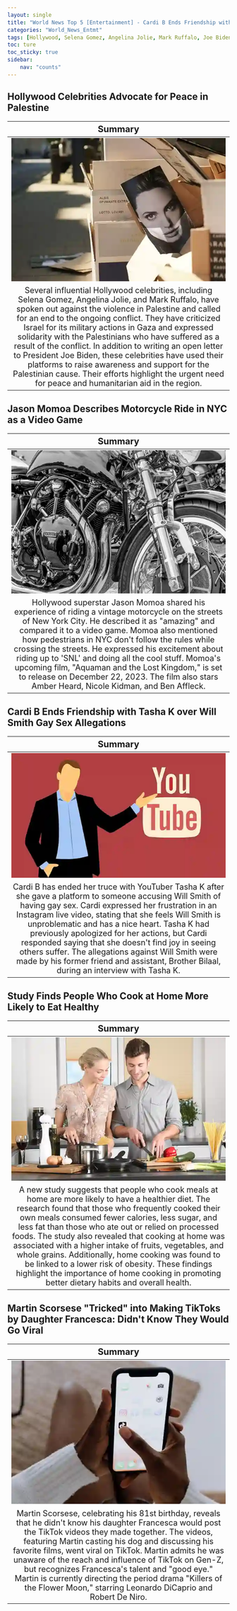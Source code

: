 ```yaml
---
layout: single
title: "World News Top 5 [Entertainment] - Cardi B Ends Friendship with Tasha K, People Who Cook at Home More Likely to Eat Healthy"
categories: "World_News_Entmt"
tags: [Hollywood, Selena Gomez, Angelina Jolie, Mark Ruffalo, Joe Biden, Jason Momoa, Aquaman, Cardi B, Tasha K, Will Smith, Gay Sex, Cooking, Healthy, Nutrition, Martin Scorsese, TikTok]
toc: ture
toc_sticky: true
sidebar:
    nav: "counts"
---
```


<style>
table th:first-of-type {
    width: 100%;
    font-size: 20px;
}
table td:nth-of-type(1) {
    width: 100%;
    font-size: 18px;
}
</style>

## Hollywood Celebrities Advocate for Peace in Palestine

Summary | 
:---:|
![](/assets/images/2023-11-18-World_News_Entmt_231118_1-1.webp) |
Several influential Hollywood celebrities, including Selena Gomez, Angelina Jolie, and Mark Ruffalo, have spoken out against the violence in Palestine and called for an end to the ongoing conflict. They have criticized Israel for its military actions in Gaza and expressed solidarity with the Palestinians who have suffered as a result of the conflict. In addition to writing an open letter to President Joe Biden, these celebrities have used their platforms to raise awareness and support for the Palestinian cause. Their efforts highlight the urgent need for peace and humanitarian aid in the region. |

## Jason Momoa Describes Motorcycle Ride in NYC as a Video Game

Summary | 
:---:|
![](/assets/images/2023-11-18-World_News_Entmt_231118_1-2.webp) |
Hollywood superstar Jason Momoa shared his experience of riding a vintage motorcycle on the streets of New York City. He described it as "amazing" and compared it to a video game. Momoa also mentioned how pedestrians in NYC don't follow the rules while crossing the streets. He expressed his excitement about riding up to 'SNL' and doing all the cool stuff. Momoa's upcoming film, "Aquaman and the Lost Kingdom," is set to release on December 22, 2023. The film also stars Amber Heard, Nicole Kidman, and Ben Affleck. |

## Cardi B Ends Friendship with Tasha K over Will Smith Gay Sex Allegations

Summary | 
:---:|
![](/assets/images/2023-11-18-World_News_Entmt_231118_1-3.webp) |
Cardi B has ended her truce with YouTuber Tasha K after she gave a platform to someone accusing Will Smith of having gay sex. Cardi expressed her frustration in an Instagram live video, stating that she feels Will Smith is unproblematic and has a nice heart. Tasha K had previously apologized for her actions, but Cardi responded saying that she doesn't find joy in seeing others suffer. The allegations against Will Smith were made by his former friend and assistant, Brother Bilaal, during an interview with Tasha K. |

## Study Finds People Who Cook at Home More Likely to Eat Healthy

Summary | 
:---:|
![](/assets/images/2023-11-18-World_News_Entmt_231118_1-4.webp) |
A new study suggests that people who cook meals at home are more likely to have a healthier diet. The research found that those who frequently cooked their own meals consumed fewer calories, less sugar, and less fat than those who ate out or relied on processed foods. The study also revealed that cooking at home was associated with a higher intake of fruits, vegetables, and whole grains. Additionally, home cooking was found to be linked to a lower risk of obesity. These findings highlight the importance of home cooking in promoting better dietary habits and overall health. |

## Martin Scorsese "Tricked" into Making TikToks by Daughter Francesca: Didn't Know They Would Go Viral

Summary | 
:---:|
![](/assets/images/2023-11-18-World_News_Entmt_231118_1-5.webp) |
Martin Scorsese, celebrating his 81st birthday, reveals that he didn't know his daughter Francesca would post the TikTok videos they made together. The videos, featuring Martin casting his dog and discussing his favorite films, went viral on TikTok. Martin admits he was unaware of the reach and influence of TikTok on Gen-Z, but recognizes Francesca's talent and "good eye." Martin is currently directing the period drama "Killers of the Flower Moon," starring Leonardo DiCaprio and Robert De Niro. |